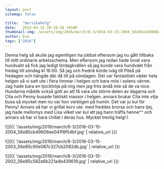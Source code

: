 ```yaml
---
layout: post
sitemap: false

title:  "bersikahelg"
date:   2016-03-15 20:18:18 +0100
thumbnail-img: /assets/img/2016/march/8-3/2016-03-15-2004_56e85cb49606ee041f8f54bf.jpg
author: Eva
tags: ["2016"]
---
```


Denna helg så skulle jag egentligen ha jobbat eftersom jag nu gått tillbaka till mitt ordinarie arbetsschema. Men eftersom jag redan hade lovat vara hundvakt så fick jag ledigt lördagkvällen så jag kunde vara hundvakt från fredag till söndag kl 16:00. Så jag och fredrik körde iväg till Piteå på fredagen och hängde där då till på söndagen. Det var fantastiskt väder hela helgen så vi satt ute i flera timmar i helgen och bara mös i solens värme. Jag hade bara en tjocktröja på mig men jag frös ändå inte så de va nice. Hundarna mådde också gött av att få vara ute större delen av dagarna och Cita och Penny busade faktiskt massor i helgen. annars brukar Cita inte vilja busa så mycket men nu var hon verkligen på humör. Det var ju kul för Penny! Annars så har vi grillat korv ute  med freddes brorsa och hans tjej, jag hade mellomys med Lisa vilket var kul att jag hann träffa henne^^ och annars så har vi bara chillat i deras hus. Mycket trevlig helg!:)

![]({{ '/assets/img/2016/march/8-3/2016-03-15-2004_56e85cb49606ee041f8f54bf.jpg'  | relative_url }})

![]({{ '/assets/img/2016/march/8-3/2016-03-15-2003_56e85c90e087c327cb2082db.jpg'  | relative_url }})

![]({{ '/assets/img/2016/march/8-3/2016-03-15-2002_56e85c582a6b221a4b439619.jpg'  | relative_url }})

